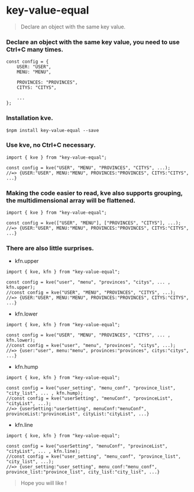 # key-value-equal

> Declare an object with the same key value.

### Declare an object with the same key value, you need to use Ctrl+C many times.

```
const config = {
    USER: "USER",
    MENU: "MENU",

    PROVINCES: "PROVINCES",
    CITYS: "CITYS",
    
    ...
};
```

### Installation kve.
```
$npm install key-value-equal --save
```

### Use kve, no Ctrl+C necessary.

```
import { kve } from "key-value-equal";

const config = kve("USER", "MENU", "PROVINCES", "CITYS", ...);
//=> {USER:"USER", MENU:"MENU", PROVINCES:"PROVINCES", CITYS:"CITYS", ...}
```

###  Making the code easier to read, kve also supports grouping, the multidimensional array will be flattened.

```
import { kve } from "key-value-equal";

const config = kve(["USER", "MENU"], ["PROVINCES", "CITYS"], ...);
//=> {USER:"USER", MENU:"MENU", PROVINCES:"PROVINCES", CITYS:"CITYS", ...}
```

###  There are also little surprises.
- kfn.upper 

```
import { kve, kfn } from "key-value-equal";

const config = kve("user", "menu", "provinces", "citys", ... , kfn.upper);
//const config = kve("USER", "MENU", "PROVINCES", "CITYS", ...);
//=> {USER:"USER", MENU:"MENU", PROVINCES:"PROVINCES", CITYS:"CITYS", ...}
```

- kfn.lower

```
import { kve, kfn } from "key-value-equal";

const config = kve("USER", "MENU", "PROVINCES", "CITYS", ... , kfn.lower);
//const config = kve("user", "menu", "provinces", "citys", ...);
//=> {user:"user", menu:"menu", provinces:"provinces", citys:"citys", ...}
```

- kfn.hump

```
import { kve, kfn } from "key-value-equal";

const config = kve("user_setting", "menu_conf", "province_list", "city_list", ... , kfn.hump);
//const config = kve("userSetting", "menuConf", "provinceList", "cityList", ...);
//=> {userSetting:"userSetting", menuConf:"menuConf", provinceList:"provinceList", cityList:"cityList", ...}
```


- kfn.line

```
import { kve, kfn } from "key-value-equal";

const config = kve("userSetting", "menuConf", "provinceList", "cityList", ... , kfn.line);
//const config = kve("user_setting", "menu_conf", "province_list", "city_list", ...);
//=> {user_setting:"user_setting", menu_conf:"menu_conf", province_list:"province_list", city_list:"city_list", ...}
```


> Hope you will like !

